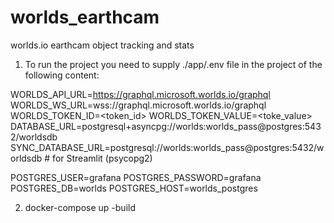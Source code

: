 # worlds_earthcam
worlds.io earthcam object tracking and stats

1) To run the project you need to supply ./app/.env file in the project of the following content:

WORLDS_API_URL=https://graphql.microsoft.worlds.io/graphql
WORLDS_WS_URL=wss://graphql.microsoft.worlds.io/graphql
WORLDS_TOKEN_ID=<token_id>
WORLDS_TOKEN_VALUE=<toke_value>
DATABASE_URL=postgresql+asyncpg://worlds:worlds_pass@postgres:5432/worldsdb
SYNC_DATABASE_URL=postgresql://worlds:worlds_pass@postgres:5432/worldsdb  # for Streamlit (psycopg2)

POSTGRES_USER=grafana
POSTGRES_PASSWORD=grafana
POSTGRES_DB=worlds
POSTGRES_HOST=worlds_postgres

2) docker-compose up -build
